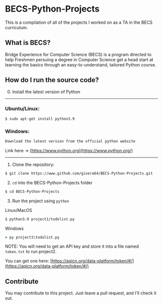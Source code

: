 # BECS-Python-Projects

This is a compilation of all of the projects I worked on as a TA in the BECS curriculum.

## What is BECS?

Bridge Experience for Computer Science (BECS) is a program directed to help Freshmen persuing a degree in Computer Science
get a head start at learning the basics through an easy-to-understand, tailored Python course.

## How do I run the source code?

0. Install the latest version of Python

---

### Ubuntu/Linux:

```sh
$ sudo apt-get install python3.9
```
### Windows:

```txt
Download the latest version from the official python website
``` 
Link here -> [https://www.python.org](https://www.python.org/)

---

1. Clone the repository:

```sh
$ git clone https://www.github.com/givera64/BECS-Python-Projects.git
```

2. `cd` into the BECS-Python-Projects folder
```sh
$ cd BECS-Python-Projects
```

3. Run the project using `python`

Linux/MacOS

```sh
$ python3.9 project1/todolist.py
```

Windows

```bat
> py project1\todolist.py
```

NOTE: You will need to get an API key and store it into a file named `token.txt` to run project2.

You can get one here: [https://aqicn.org/data-platform/token/#/](https://aqicn.org/data-platform/token/#/)

## Contribute

You may contribute to this project. Just leave a pull request, and I'll check it out.